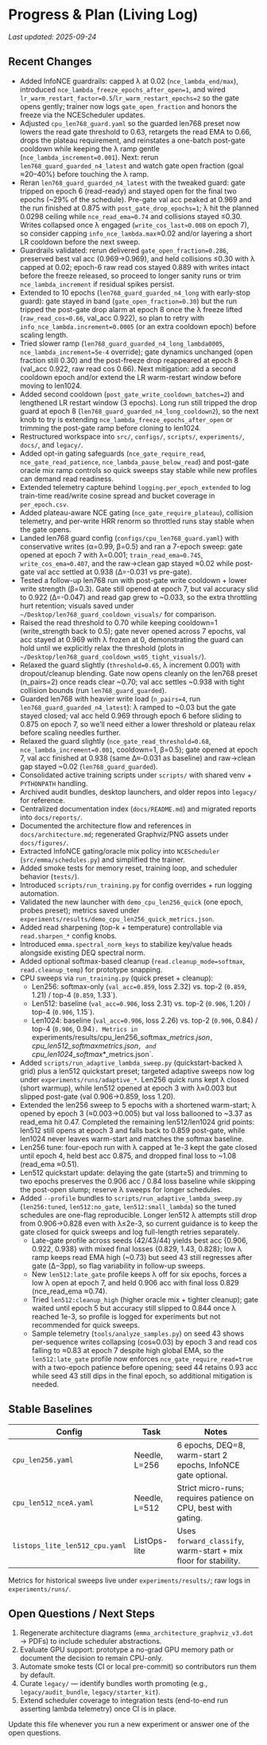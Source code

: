 # Progress & Plan (Living Log)

_Last updated: 2025-09-24_

## Recent Changes
- Added InfoNCE guardrails: capped λ at 0.02 (`nce_lambda_end/max`), introduced `nce_lambda_freeze_epochs_after_open=1`, and wired `lr_warm_restart_factor=0.5`/`lr_warm_restart_epochs=2` so the gate opens gently; trainer now logs `gate_open_fraction` and honors the freeze via the NCEScheduler updates.
- Adjusted `cpu_len768_guard.yaml` so the guarded len768 preset now lowers the read gate threshold to 0.63, retargets the read EMA to 0.66, drops the plateau requirement, and reinstates a one-batch post-gate cooldown while keeping the λ ramp gentle (`nce_lambda_increment=0.001`). Next: rerun `len768_guard_guarded_n4_latest` and watch gate open fraction (goal ≈20–40%) before touching the λ ramp.
- Reran `len768_guard_guarded_n4_latest` with the tweaked guard: gate tripped on epoch 6 (read-ready) and stayed open for the final two epochs (~29% of the schedule). Pre-gate val acc peaked at 0.969 and the run finished at 0.875 with `post_gate_drop_epochs=1`; λ hit the planned 0.0298 ceiling while `nce_read_ema≈0.74` and collisions stayed ≤0.30. Writes collapsed once λ engaged (`write_cos_last≈0.008` on epoch 7), so consider capping `info_nce_lambda.max`≈0.02 and/or layering a short LR cooldown before the next sweep.
- Guardrails validated: rerun delivered `gate_open_fraction=0.286`, preserved best val acc (0.969→0.969), and held collisions ≤0.30 with λ capped at 0.02; epoch-6 raw read cos stayed 0.889 with writes intact before the freeze released, so proceed to longer sanity runs or trim `nce_lambda_increment` if residual spikes persist.
- Extended to 10 epochs (`len768_guard_guarded_n4_long` with early-stop guard): gate stayed in band (`gate_open_fraction=0.30`) but the run tripped the post-gate drop alarm at epoch 8 once the λ freeze lifted (`raw_read_cos≈0.66`, val_acc 0.922), so plan to retry with `info_nce_lambda.increment=0.0005` (or an extra cooldown epoch) before scaling length.
- Tried slower ramp (`len768_guard_guarded_n4_long_lambda0005`, `nce_lambda_increment=5e-4` override); gate dynamics unchanged (open fraction still 0.30) and the post-freeze drop reappeared at epoch 8 (val_acc 0.922, raw read cos 0.66). Next mitigation: add a second cooldown epoch and/or extend the LR warm-restart window before moving to len1024.
- Added second cooldown (`post_gate_write_cooldown_batches=2`) and lengthened LR restart window (3 epochs). Long run still tripped the drop guard at epoch 8 (`len768_guard_guarded_n4_long_cooldown2`), so the next knob to try is extending `nce_lambda_freeze_epochs_after_open` or trimming the post-gate ramp before cloning to len1024.
- Restructured workspace into `src/`, `configs/`, `scripts/`, `experiments/`, `docs/`, and `legacy/`.
- Added opt-in gating safeguards (`nce_gate_require_read`, `nce_gate_read_patience`, `nce_lambda_pause_below_read`) and post-gate oracle mix ramp controls so quick sweeps stay stable while new profiles can demand read readiness.
- Extended telemetry capture behind `logging.per_epoch_extended` to log train-time read/write cosine spread and bucket coverage in `per_epoch.csv`.
- Added plateau-aware NCE gating (`nce_gate_require_plateau`), collision telemetry, and per-write HRR renorm so throttled runs stay stable when the gate opens.
- Landed len768 guard config (`configs/cpu_len768_guard.yaml`) with conservative writes (α=0.99, β=0.5) and ran a 7-epoch sweep: gate opened at epoch 7 with λ=0.001; `train_read_ema≈0.745`, `write_cos_ema≈0.407`, and the raw→clean gap stayed ≈0.02 while post-gate val acc settled at 0.938 (Δ=-0.031 vs pre-gate).
- Tested a follow-up len768 run with post-gate write cooldown + lower write strength (β=0.3). Gate still opened at epoch 7, but val accuracy slid to 0.922 (Δ=-0.047) and read gap grew to ~0.033, so the extra throttling hurt retention; visuals saved under `~/Desktop/len768_guard_cooldown_visuals/` for comparison.
- Raised the read threshold to 0.70 while keeping cooldown=1 (write_strength back to 0.5); gate never opened across 7 epochs, val acc stayed at 0.969 with λ frozen at 0, demonstrating the guard can hold until we explicitly relax the threshold (plots in `~/Desktop/len768_guard_cooldown_ws05_tight_visuals/`).
- Relaxed the guard slightly (`threshold=0.65`, λ increment 0.001) with dropout/cleanup blending. Gate now opens cleanly on the len768 preset (n_pairs=2) once reads clear ~0.70; val acc settles ~0.938 with tight collision bounds (run `len768_guard_guarded`).
- Guarded len768 with heavier write load (`n_pairs=4`, run `len768_guard_guarded_n4_latest`): λ ramped to ~0.03 but the gate stayed closed; val acc held 0.969 through epoch 6 before sliding to 0.875 on epoch 7, so we’ll need either a lower threshold or plateau relax before scaling needles further.
- Relaxed the guard slightly (`nce_gate_read_threshold=0.68`, `nce_lambda_increment=0.001`, cooldown=1, β=0.5); gate opened at epoch 7, val acc finished at 0.938 (same Δ≈‑0.031 as baseline) and raw→clean gap stayed ~0.02 (`len768_guard_guarded`).
- Consolidated active training scripts under `scripts/` with shared venv + `PYTHONPATH` handling.
- Archived audit bundles, desktop launchers, and older repos into `legacy/` for reference.
- Centralized documentation index (`docs/README.md`) and migrated reports into `docs/reports/`.
- Documented the architecture flow and references in `docs/architecture.md`; regenerated Graphviz/PNG assets under `docs/figures/`.
- Extracted InfoNCE gating/oracle mix policy into `NCEScheduler` (`src/emma/schedules.py`) and simplified the trainer.
- Added smoke tests for memory reset, training loop, and scheduler behavior (`tests/`).
- Introduced `scripts/run_training.py` for config overrides + run logging automation.
- Validated the new launcher with `demo_cpu_len256_quick` (one epoch, probes preset); metrics saved under `experiments/results/demo_cpu_len256_quick_metrics.json`.
- Added read sharpening (top-k + temperature) controllable via `read.sharpen_*` config knobs.
- Introduced `emma.spectral_norm_keys` to stabilize key/value heads alongside existing DEQ spectral norm.
- Added optional softmax-based cleanup (`read.cleanup_mode=softmax`, `read.cleanup_temp`) for prototype snapping.
- CPU sweeps via `run_training.py` (quick preset + cleanup):
  - Len256: softmax-only (`val_acc=0.859`, loss 2.32) vs. top-2 (`0.859`, 1.21) / top-4 (`0.859`, 1.33`).
  - Len512: baseline (`val_acc=0.906`, loss 2.31) vs. top-2 (`0.906`, 1.20) / top-4 (`0.906`, 1.15`).
  - Len1024: baseline (`val_acc=0.906`, loss 2.26) vs. top-2 (`0.906`, 0.84) / top-4 (`0.906`, 0.94`).
  Metrics in `experiments/results/cpu_len256_softmax_*_metrics.json`, `cpu_len512_softmax_*_metrics.json`, and `cpu_len1024_softmax_*_metrics.json`.
- Added `scripts/run_adaptive_lambda_sweep.py` (quickstart-backed λ grid) plus a len512 quickstart preset; targeted adaptive sweeps now log under `experiments/runs/adaptive_*`. Len256 quick runs kept λ closed (short warmup), while len512 opened at epoch 3 with λ≈0.003 but slipped post-gate (val 0.906→0.859, loss 1.20).
- Extended the len256 sweep to 5 epochs with a shortened warm-start; λ opened by epoch 3 (≈0.003→0.005) but val loss ballooned to ~3.37 as read_ema hit 0.47. Completed the remaining len512/len1024 grid points: len512 still opens at epoch 3 and falls back to 0.859 post-gate, while len1024 never leaves warm-start and matches the softmax baseline.
- Len256 tune: four-epoch run with λ capped at 1e-3 kept the gate closed until epoch 4, held best acc 0.875, and dropped final loss to ~1.08 (read_ema ≈0.51).
- Len512 quickstart update: delaying the gate (start≥5) and trimming to two epochs preserves the 0.906 acc / 0.84 loss baseline while skipping the post-open slump; reserve λ sweeps for longer schedules.
- Added `--profile` bundles to `scripts/run_adaptive_lambda_sweep.py` (`len256:tuned`, `len512:no_gate`, `len512:small_lambda`) so the tuned schedules are one-flag reproducible. Longer len512 λ attempts still drop from 0.906→0.828 even with λ≤2e-3, so current guidance is to keep the gate closed for quick sweeps and log full-length retries separately.
  - Late-gate profile across seeds (42/43/44) yields best acc {0.906, 0.922, 0.938} with mixed final losses {0.829, 1.43, 0.828}; low λ ramp keeps read EMA high (~0.73) but seed 43 still regresses after gate (Δ−3pp), so flag variability in follow-up sweeps.
  - New `len512:late_gate` profile keeps λ off for six epochs, forces a low λ open at epoch 7, and held 0.906 acc with final loss 0.829 (nce_read_ema ≈0.74).
  - Tried `len512:cleanup_high` (higher oracle mix + tighter cleanup); gate waited until epoch 5 but accuracy still slipped to 0.844 once λ reached 1e-3, so profile is logged for experiments but not recommended for quick sweeps.
  - Sample telemetry (`tools/analyze_samples.py`) on seed 43 shows per-sequence writes collapsing (cos≈0.03) by epoch 3 and read cos falling to ≈0.83 at epoch 7 despite high global EMA, so the `len512:late_gate` profile now enforces `nce_gate_require_read=true` with a two-epoch patience before opening; seed 44 retains 0.93 acc while seed 43 still dips in the final epoch, so additional mitigation is needed.

## Stable Baselines
| Config | Task | Notes |
| --- | --- | --- |
| `cpu_len256.yaml` | Needle, L=256 | 6 epochs, DEQ=8, warm-start 2 epochs, InfoNCE gate optional.
| `cpu_len512_nceA.yaml` | Needle, L=512 | Strict micro-runs; requires patience on CPU, best with gating.
| `listops_lite_len512_cpu.yaml` | ListOps-lite | Uses `forward_classify`, warm-start + mix floor for stability.

Metrics for historical sweeps live under `experiments/results/`; raw logs in `experiments/runs/`.

## Open Questions / Next Steps
1. Regenerate architecture diagrams (`emma_architecture_graphviz_v3.dot` → PDFs) to include scheduler abstractions.
2. Evaluate GPU support: prototype a no-grad GPU memory path or document the decision to remain CPU-only.
3. Automate smoke tests (CI or local pre-commit) so contributors run them by default.
4. Curate `legacy/` — identify bundles worth promoting (e.g., `legacy/audit_bundle`, `legacy/starter_kit`).
5. Extend scheduler coverage to integration tests (end-to-end run asserting lambda telemetry) once CI is in place.

Update this file whenever you run a new experiment or answer one of the open questions.
